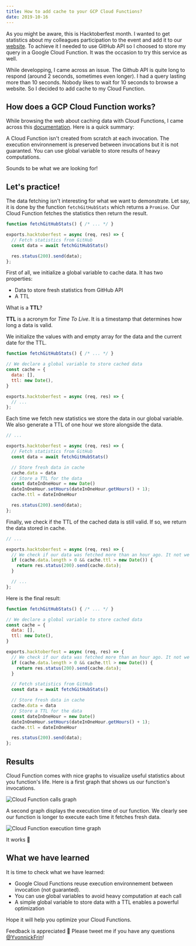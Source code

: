 ```yaml
---
title: How to add cache to your GCP Cloud Functions?
date: 2019-10-16
---
```


As you might be aware, this is Hacktoberfest month. I wanted to get statistics about my colleagues participation to the event and add it to our [website](https://oss.zenika.com). To achieve it I needed to use GitHub API so I choosed to store my query in a Google Cloud Function. It was the occasion to try this service as well.

While developping, I came across an issue. The Github API is quite long to respond (around 2 seconds, sometimes even longer). I had a query lasting more than 10 seconds. Nobody likes to wait for 10 seconds to browse a website. So I decided to add cache to my Cloud Function.

## How does a GCP Cloud Function works? 

While browsing the web about caching data with Cloud Functions, I came across this [documentation](https://cloud.google.com/functions/docs/bestpractices/tips). Here is a quick summary:

A Cloud Function isn't created from scratch at each invocation. The execution environnement is preserved between invocations but it is not guaranted. You can use global variable to store results of heavy computations.

Sounds to be what we are looking for!

## Let's practice!

The data fetching isn't interesting for what we want to demonstrate. Let say, it is done by the function `fetchGitHubStats` which returns a `Promise`. Our Cloud Function fetches the statistics then return the result.

```js
function fetchGitHubStats() { /* ... */ }

exports.hacktoberfest = async (req, res) => {
  // Fetch statistics from GitHub
  const data = await fetchGitHubStats()

  res.status(200).send(data);
};

```

First of all, we initialize a global variable to cache data. It has two properties:

- Data to store fresh statistics from GitHub API
- A TTL

What is a **TTL**? 

**TTL** is a acronym for *Time To Live*. It is a timestamp that determines how long a data is valid.

We initialize the values with and empty array for the data and the current date for the TTL.

```js
function fetchGitHubStats() { /* ... */ }

// We declare a global variable to store cached data
const cache = {
  data: [],
  ttl: new Date(),
}

exports.hacktoberfest = async (req, res) => {
  // ... 
};

```

Each time we fetch new statistics we store the data in our global variable. We also generate a TTL of one hour we store alongside the data.

```js
// ...

exports.hacktoberfest = async (req, res) => {
  // Fetch statistics from GitHub
  const data = await fetchGitHubStats()

  // Store fresh data in cache
  cache.data = data
  // Store a TTL for the data
  const dateInOneHour = new Date()
  dateInOneHour.setHours(dateInOneHour.getHours() + 1);
  cache.ttl = dateInOneHour 

  res.status(200).send(data);
};

```

Finally, we check if the TTL of the cached data is still valid. If so, we return the data stored in cache.

```js
// ...

exports.hacktoberfest = async (req, res) => {
  // We check if our data was fetched more than an hour ago. It not we return the cached data
  if (cache.data.length > 0 && cache.ttl > new Date()) {
    return res.status(200).send(cache.data);
  }

  // ...
};

```

Here is the final result:

```js
function fetchGitHubStats() { /* ... */ }

// We declare a global variable to store cached data
const cache = {
  data: [],
  ttl: new Date(),
}

exports.hacktoberfest = async (req, res) => {
  // We check if our data was fetched more than an hour ago. It not we return the cached data
  if (cache.data.length > 0 && cache.ttl > new Date()) {
    return res.status(200).send(cache.data);
  }

  // Fetch statistics from GitHub
  const data = await fetchGitHubStats()

  // Store fresh data in cache
  cache.data = data
  // Store a TTL for the data
  const dateInOneHour = new Date()
  dateInOneHour.setHours(dateInOneHour.getHours() + 1);
  cache.ttl = dateInOneHour 

  res.status(200).send(data);
};

```

## Results

Cloud Function comes with nice graphs to visualize useful statistics about you function's life. Here is a first graph that shows us our function's invocations.

![Cloud Function calls graph](/images/calls.png)

A second graph displays the execution time of our function. We clearly see our function is longer to execute each time it fetches fresh data.

![Cloud Function execution time graph](/images/execution_time.png)

It works 🎉

## What we have learned

It is time to check what we have learned:

- Google Cloud Functions reuse execution environnement between invocation (not guaranted).
- You can use global variables to avoid heavy computation at each call
- A simple global variable to store data with a TTL enables a powerful optimization

Hope it will help you optimize your Cloud Functions.

Feedback is appreciated 🙏 Please tweet me if you have any questions [@YvonnickFrin](https://twitter.com/YvonnickFrin)!
